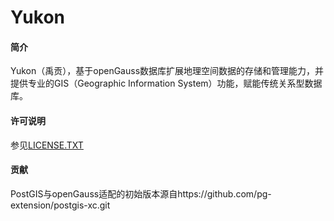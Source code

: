 # Yukon

#### 简介
Yukon（禹贡），基于openGauss数据库扩展地理空间数据的存储和管理能力，并提供专业的GIS（Geographic Information System）功能，赋能传统关系型数据库。

#### 许可说明
参见[LICENSE.TXT](https://gitee.com/isupermap/Yukon/blob/master/LICENSE.TXT)


#### 贡献

PostGIS与openGauss适配的初始版本源自https://github.com/pg-extension/postgis-xc.git